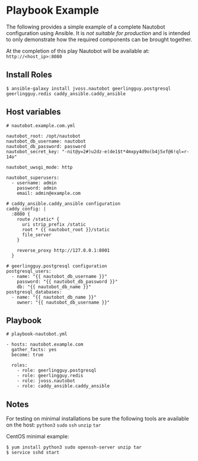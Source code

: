 # Playbook Example

The following provides a simple example of a complete Nautobot configuration using 
Ansible. It is *not suitable for production* and is intended to only demonstrate how
the required components can be brought together.

At the completion of this play Nautobot will be available at: `http://<host_ip>:8080`

## Install Roles

    $ ansible-galaxy install jvoss.nautobot geerlingguy.postgresql geerlingguy.redis caddy_ansible.caddy_ansible

## Host variables

    # nautobot.example.com.yml

    nautobot_root: /opt/nautobot
    nautobot_db_username: nautobot
    nautobot_db_password: password
    nautobot_secret_key: "-nit@y=2#)u2dz-e(de1$t*4mxpy4d9o(b4j5xf@6!ql=r-14o"

    nautobot_uwsgi_mode: http

    nautobot_superusers:        
      - username: admin
        password: admin
        email: admin@example.com

    # caddy_ansible.caddy_ansible configuration
    caddy_config: |
      :8080 {
        route /static* {
          uri strip_prefix /static
          root * {{ nautobot_root }}/static
          file_server
        }

        reverse_proxy http://127.0.0.1:8001
      }

    # geerlingguy.postgresql configuration
    postgresql_users:
      - name: "{{ nautobot_db_username }}"
        password: "{{ nautobot_db_password }}"
        db: "{{ nautobot_db_name }}"
    postgresql_databases:
      - name: "{{ nautobot_db_name }}"
        owner: "{{ nautobot_db_username }}"

## Playbook

    # playbook-nautobot.yml

    - hosts: nautobot.example.com
      gather_facts: yes
      become: true

      roles:
        - role: geerlingguy.postgresql
        - role: geerlingguy.redis
        - role: jvoss.nautobot
        - role: caddy_ansible.caddy_ansible

## Notes

For testing on minimal installations be sure the following tools are available on the
host: `python3` `sudo` `ssh` `unzip` `tar`

CentOS minimal example:

    $ yum install python3 sudo openssh-server unzip tar
    $ service sshd start
